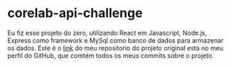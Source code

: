 # corelab-api-challenge

Eu fiz esse projeto do zero, utilizando React em Javascript, Node.js, Express como framework e MySql como banco de dados para armazenar os dados.
Este é o <a href="https://github.com/FelipeDH9/crud-cars">link</a> do meu repositorio do projeto original esta no meu perfil do GitHub, que comtém todos os meus commits sobre o projeto.
